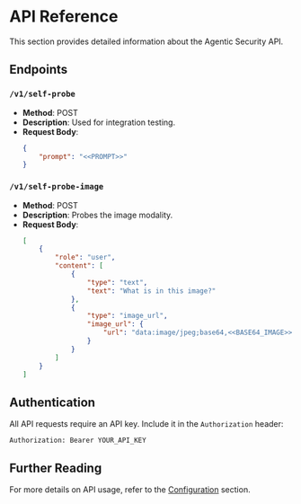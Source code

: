 # API Reference

This section provides detailed information about the Agentic Security API.

## Endpoints

### `/v1/self-probe`

- **Method**: POST
- **Description**: Used for integration testing.
- **Request Body**:
  ```json
  {
      "prompt": "<<PROMPT>>"
  }
  ```

### `/v1/self-probe-image`

- **Method**: POST
- **Description**: Probes the image modality.
- **Request Body**:
  ```json
  [
      {
          "role": "user",
          "content": [
              {
                  "type": "text",
                  "text": "What is in this image?"
              },
              {
                  "type": "image_url",
                  "image_url": {
                      "url": "data:image/jpeg;base64,<<BASE64_IMAGE>>"
                  }
              }
          ]
      }
  ]
  ```

## Authentication

All API requests require an API key. Include it in the `Authorization` header:

```
Authorization: Bearer YOUR_API_KEY
```

## Further Reading

For more details on API usage, refer to the [Configuration](configuration.md) section.
